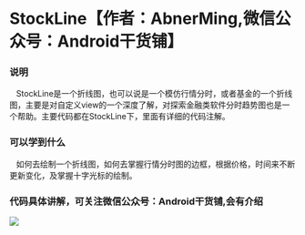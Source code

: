 # StockLine【作者：AbnerMing,微信公众号：Android干货铺】

### 说明
    StockLine是一个折线图，也可以说是一个模仿行情分时，或者基金的一个折线图，主要是对自定义view的一个深度了解，对探索金融类软件分时趋势图也是一个帮助。主要代码都在StockLine下，里面有详细的代码注解。
### 可以学到什么
    如何去绘制一个折线图，如何去掌握行情分时图的边框，根据价格，时间来不断更新变化，及掌握十字光标的绘制。
    
### 代码具体讲解，可关注微信公众号：Android干货铺,会有介绍

![](stockline.png)
